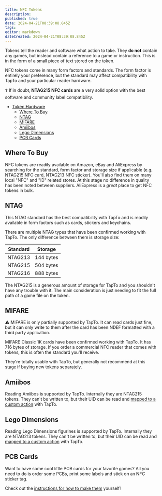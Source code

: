```yaml
---
title: NFC Tokens
description: 
published: true
date: 2024-04-21T08:39:08.845Z
tags: 
editor: markdown
dateCreated: 2024-04-21T08:39:08.845Z
---
```


Tokens tell the reader and software what action to take. They **do not** contain any games, but instead contain a reference to a game or instruction. This is in the form of a small piece of text stored on the token.

NFC tokens come in many form factors and standards. The form factor is entirely your preference, but the standard may affect compatibility with TapTo and your particular reader hardware.

:question: If in doubt, **NTAG215 NFC cards** are a very solid option with the best software and community label compatibility.

- [Token Hardware](#token-hardware)
  - [Where To Buy](#where-to-buy)
  - [NTAG](#ntag)
  - [MIFARE](#mifare)
  - [Amiibos](#amiibos)
  - [Lego Dimensions](#lego-dimensions)
  - [PCB Cards](#pcb-cards)

## Where To Buy

NFC tokens are readily available on Amazon, eBay and AliExpress by searching for the standard, form factor and storage size if applicable (e.g. NTAG215 NFC card, NTAG213 NFC sticker). You'll also find them on many local "NFC" and "ID" related stores. At this stage no difference in quality has been noted between suppliers. AliExpress is a *great* place to get NFC tokens in bulk.

## NTAG

This NTAG standard has the best compatibility with TapTo and is readily available in form factors such as cards, stickers and keychains.

There are multiple NTAG types that have been confirmed working with TapTo. The only difference between them is storage size:

| Standard               | Storage                                            |
|------------------------|----------------------------------------------------|
| NTAG213                | 144 bytes                                          |
| NTAG215                | 504 bytes                                          |
| NTAG216                | 888 bytes                                          |

The NTAG215 is a generous amount of storage for TapTo and you shouldn't have any trouble with it. The main consideration is just needing to fit the full path of a game file on the token.

## MIFARE

:warning: MIFARE is only partially supported by TapTo. It can read cards just fine, but it can only write to them after the card has been NDEF formatted with a third party application.

MIFARE Classic 1K cards have been confirmed working with TapTo. It has 716 bytes of storage. If you order a commercial NFC reader that comes with tokens, this is often the standard you'll receive.

They're totally usable with TapTo, but generally not recommend at this stage if buying new tokens separately.

## Amiibos

Reading Amiibos is supported by TapTo. Internally they are NTAG215 tokens. They can't be written to, but their UID can be read and [mapped to a custom action](mister.md#mappings-database) with TapTo.

## Lego Dimensions

Reading Lego Dimensions figurines is supported by TapTo. Internally they are NTAG213 tokens. They can't be written to, but their UID can be read and [mapped to a custom action](mister.md#mappings-database) with TapTo.

## PCB Cards

Want to have some cool little PCB cards for your favorite games?  All you need to do is order some PCBs, print some labels and stick on an NFC sticker tag.

Check out the [instructions for how to make them](pcbcards.md) yourself!